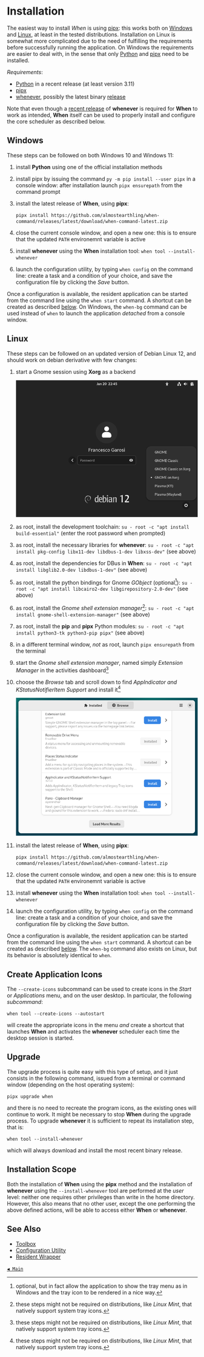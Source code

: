 # Installation

The easiest way to install _When_ is using [pipx](https://pipx.pypa.io/): this works both on [Windows](#windows) and [Linux](#linux), at least in the tested distributions. Installation on Linux is somewhat more complicated due to the need of fulfilling the requirements before successfully running the application. On Windows the requirements are easier to deal with, in the sense that only [Python](https://www.python.org/) and [pipx](https://pipx.pypa.io/) need to be installed.

_Requirements_:

* [Python](https://www.python.org/) in a recent release (at least version 3.11)
* [pipx](https://pipx.pypa.io/)
* [whenever](https://github.com/almostearthling/whenever), possibly the latest binary [release](https://github.com/almostearthling/whenever/releases)

Note that even though a [recent release](https://github.com/almostearthling/whenever/releases/latest) of **whenever** is required for **When** to work as intended, **When** itself can be used to properly install and configure the core scheduler as described below.


## Windows

These steps can be followed on both Windows 10 and Windows 11:

1. install **Python** using one of the official installation methods
2. install pipx by issuing the command `py -m pip install --user pipx` in a console window: after installation launch `pipx ensurepath` from the command prompt
3. install the latest release of **When**, using **pipx**:

   ```batch
   pipx install https://github.com/almostearthling/when-command/releases/latest/download/when-command-latest.zip
   ```

4. close the current console window, and open a new one: this is to ensure that the updated `PATH` environemnt variable is active
5. install **whenever** using the **When** installation tool: `when tool --install-whenever`
6. launch the configuration utility, by typing `when config` on the command line: create a task and a condition of your choice, and save the configuration file by clicking the _Save_ button.

Once a configuration is available, the resident application can be started from the command line using the `when start` command. A shortcut can be created as described [below](#create-application-icons). On Windows, the `when-bg` command can be used instead of `when` to launch the application _detached_ from a console window.


## Linux

These steps can be followed on an updated version of Debian Linux 12, and should work on debian derivative with few changes:

1. start a Gnome session using **Xorg** as a backend

   ![GnomeLogin](graphics/install-gnome-login.png)

2. as root, install the development toolchain: `su - root -c "apt install build-essential"` (enter the root password when prompted)
3. as root, install the necessary libraries for **whenever**: `su - root -c "apt install pkg-config libx11-dev libdbus-1-dev libxss-dev"` (see above)
4. as root, install the dependencies for DBus in **When**: `su - root -c "apt install libglib2.0-dev libdbus-1-dev"` (see above)
5. as root, install the python bindings for Gnome _GObject_ (optional[^2]): `su - root -c "apt install libcairo2-dev libgirepository-2.0-dev"` (see above)
6. as root, install the _Gnome shell extension manager_[^1]: `su - root -c "apt install gnome-shell-extension-manager"` (see above)
7. as root, install the **pip** and **pipx** Python modules: `su - root -c "apt install python3-tk python3-pip pipx"` (see above)
8. in a different terminal window, _not_ as root, launch `pipx ensurepath` from the terminal
9. start the _Gnome shell extension manager_, named simply _Extension Manager_ in the activities dashboard[^1]
10. choose the _Browse_ tab and scroll down to find _AppIndicator and KStatusNotifierItem Support_ and install it[^1]

    ![GnomeExtensionManager](graphics/install-linux-extmgr.png)

11. install the latest release of **When**, using **pipx**:

    ```shell
    pipx install https://github.com/almostearthling/when-command/releases/latest/download/when-command-latest.zip
    ```

12. close the current console window, and open a new one: this is to ensure that the updated `PATH` environemnt variable is active
13. install **whenever** using the **When** installation tool: `when tool --install-whenever`
14. launch the configuration utility, by typing `when config` on the command line: create a task and a condition of your choice, and save the configuration file by clicking the _Save_ button.

Once a configuration is available, the resident application can be started from the command line using the `when start` command. A shortcut can be created as described [below](#create-application-icons). The `when-bg` command also exists on Linux, but its behavior is absolutely identical to `when`.


## Create Application Icons

The `--create-icons` subcommand can be used to create icons in the _Start_ or _Applications_ menu, and on the user desktop. In particular, the following _subcommand_:

```shell
when tool --create-icons --autostart
```

will create the appropriate icons in the menu _and_ create a shortcut that launches **When** and activates the **whenever** scheduler each time the desktop session is started.


## Upgrade

The upgrade process is quite easy with this type of setup, and it just consists in the following command, issued from a terminal or command window (depending on the host operating system):

```shell
pipx upgrade when
```

and there is no need to recreate the program icons, as the existing ones will continue to work. It might be necessary to stop **When** during the upgrade process. To upgrade **whenever** it is sufficient to repeat its installation step, that is:

```shell
when tool --install-whenever
```

which will always download and install the most recent binary release.


## Installation Scope

Both the installation of **When** using the **pipx** method and the installation of **whenever** using the `--install-whenever` tool are performed at the _user_ level: neither one requires other privileges than write in the home directory. However, this also means that no other user, except the one performing the above defined actions, will be able to access either **When** or **whenever**.


## See Also

* [Toolbox](cli.md#toolbox)
* [Configuration Utility](cfgform.md)
* [Resident Wrapper](tray.md)


[`◀ Main`](main.md)


[^1]: these steps might not be required on distributions, like _Linux Mint_, that natively support system tray icons.
[^2]: optional, but in fact allow the application to show the tray menu as in Windows and the tray icon to be rendered in a nice way.
